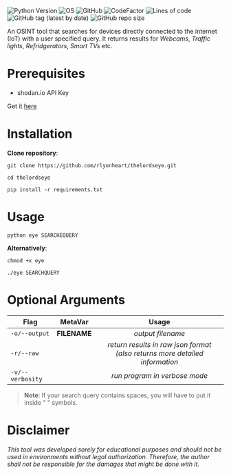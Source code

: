 ![Python Version](https://img.shields.io/badge/python-3.x-blue?style=flat&logo=python)
![OS](https://img.shields.io/badge/OS-GNU%2FLinux-red?style=flat&logo=linux)
![GitHub](https://img.shields.io/github/license/rlyonheart/thelordseye?style=flat&logo=github)
![CodeFactor](https://www.codefactor.io/repository/github/rlyonheart/thelordseye/badge)
![Lines of code](https://img.shields.io/tokei/lines/github/rlyonheart/thelordseye?style=flat&logo=github)
![GitHub tag (latest by date)](https://img.shields.io/github/v/tag/rlyonheart/thelordseye?style=flat&logo=github) 
![GitHub repo size](https://img.shields.io/github/repo-size/rlyonheart/thelordseye?style=flat&logo=github)

An OSINT tool that searches for devices directly connected to the internet (IoT) with a user specified query.
It returns results for *Webcams*, *Traffic lights*, *Refridgerators*, *Smart TVs* etc. 

# Prerequisites
* shodan.io API Key

Get it [here](https://shodan.io)

# Installation
**Clone repository**:
```
git clone https://github.com/rlyonheart/thelordseye.git
```

```
cd thelordseye
```

```
pip install -r requirements.txt
```

# Usage
```
python eye SEARCHEQUERY
```

**Alternatively**:
```
chmod +x eye
```

```
./eye SEARCHQUERY
```

# Optional Arguments
| Flag          | MetaVar|                 Usage|
| ------------- |:----------------------:|:---------:|
| <code>-o/--output</code>      |   **FILENAME** |  *output filename*  |
| <code>-r/--raw</code>  |    |  *return results in raw json format (also returns more detailed information*  |
| <code>-v/--verbosity</code>  |    |  *run program in verbose mode*  |

> **Note**: If your search query contains spaces, you will have to put it inside " " symbols.

# Disclaimer
*This tool was developed sorely for educational purposes and should not be used in environments without legal authorization.
Therefore, the author shall not be responsible for the damages that might be done with it.*
